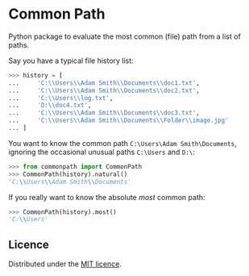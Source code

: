 # Common Path

Python package to evaluate the most common (file) path from a list of paths.

Say you have a typical file history list:

```python
>>> history = [
...     'C:\\Users\\Adam Smith\\Documents\\doc1.txt',
...     'C:\\Users\\Adam Smith\\Documents\\doc2.txt',
...     'C:\\Users\\log.txt',
...     'D:\\doc4.txt',
...     'C:\\Users\\Adam Smith\\Documents\\doc3.txt',
...     'C:\\Users\\Adam Smith\\Documents\\Folder\\image.jpg'
... ]
```

You want to know the common path `C:\Users\Adam Smith\Documents`, ignoring the occasional unusual paths `C:\Users` and 
`D:\`:

```python
>>> from commonpath import CommonPath
>>> CommonPath(history).natural()
'C:\\Users\\Adam Smith\\Documents'
```

If you really want to know the absolute *most* common path:

```python
>>> CommonPath(history).most()
'C:\\Users'
```

## Licence

Distributed under the [MIT licence](LICENSE).

